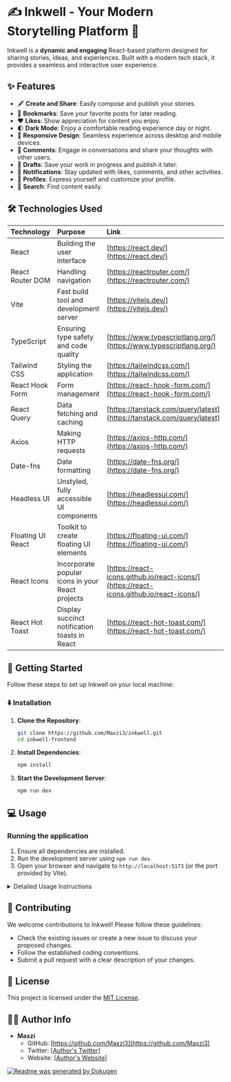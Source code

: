 # ✍️ Inkwell - Your Modern Storytelling Platform 🚀

Inkwell is a **dynamic and engaging** React-based platform designed for sharing stories, ideas, and experiences. Built with a modern tech stack, it provides a seamless and interactive user experience.

## ✨ Features

- 🖋️ **Create and Share**: Easily compose and publish your stories.
- 🔖 **Bookmarks**: Save your favorite posts for later reading.
- ❤️ **Likes**: Show appreciation for content you enjoy.
- 🌓 **Dark Mode**: Enjoy a comfortable reading experience day or night.
- 📱 **Responsive Design**: Seamless experience across desktop and mobile devices.
- 💬 **Comments**: Engage in conversations and share your thoughts with other users.
- 💾 **Drafts**: Save your work in progress and publish it later.
- 🔔 **Notifications**: Stay updated with likes, comments, and other activities.
- 👤 **Profiles**: Express yourself and customize your profile.
- 🔎 **Search**: Find content easily.

## 🛠️ Technologies Used

| Technology          | Purpose                                          | Link                                           |
| :------------------ | :----------------------------------------------- | :--------------------------------------------- |
| React               | Building the user interface                      | [https://react.dev/](https://react.dev/)      |
| React Router DOM    | Handling navigation                                | [https://reactrouter.com/](https://reactrouter.com/) |
| Vite                | Fast build tool and development server            | [https://vitejs.dev/](https://vitejs.dev/)   |
| TypeScript          | Ensuring type safety and code quality            | [https://www.typescriptlang.org/](https://www.typescriptlang.org/) |
| Tailwind CSS        | Styling the application                            | [https://tailwindcss.com/](https://tailwindcss.com/) |
| React Hook Form     | Form management                                  | [https://react-hook-form.com/](https://react-hook-form.com/) |
| React Query         | Data fetching and caching                        | [https://tanstack.com/query/latest](https://tanstack.com/query/latest) |
| Axios               | Making HTTP requests                             | [https://axios-http.com/](https://axios-http.com/) |
| Date-fns            | Date formatting                                  | [https://date-fns.org/](https://date-fns.org/) |
| Headless UI         | Unstyled, fully accessible UI components         | [https://headlessui.com/](https://headlessui.com/) |
| Floating UI React   | Toolkit to create floating UI elements           | [https://floating-ui.com/](https://floating-ui.com/) |
| React Icons         | Incorporate popular icons in your React projects | [https://react-icons.github.io/react-icons/](https://react-icons.github.io/react-icons/) |
| React Hot Toast     | Display succinct notification toasts in React    | [https://react-hot-toast.com/](https://react-hot-toast.com/) |

## 🚀 Getting Started

Follow these steps to set up Inkwell on your local machine:

### ⬇️ Installation

1.  **Clone the Repository**:

    ```bash
    git clone https://github.com/Maxzi3/inkwell.git
    cd inkwell-frontend
    ```

2.  **Install Dependencies**:

    ```bash
    npm install
    ```

3.  **Start the Development Server**:

    ```bash
    npm run dev
    ```

## 💻 Usage

### Running the application

1.  Ensure all dependencies are installed.
2.  Run the development server using `npm run dev`.
3.  Open your browser and navigate to `http://localhost:5173` (or the port provided by Vite).

<details>
<summary>Detailed Usage Instructions</summary>

### Setting up environment variables

Before running the application, make sure to configure the environment variables. Copy the `.env.example` file to `.env` and fill in the required values.

### Creating a new post

1.  Navigate to the create post page.
2.  Fill in the title, category, and content.
3.  Upload an image (optional).
4.  Click the "Post" button to publish your story.

### Exploring the Dark Mode

Toggle the dark mode switch in the header to switch between light and dark themes.

### Interacting with posts

*   Like posts by clicking the heart icon ❤️.
*   Save posts to your bookmarks by clicking the bookmark icon 🔖.
*   Leave comments and engage in discussions 💬.

</details>

## 🤝 Contributing

We welcome contributions to Inkwell! Please follow these guidelines:

*   Check the existing issues or create a new issue to discuss your proposed changes.
*   Follow the established coding conventions.
*   Submit a pull request with a clear description of your changes.

## 📜 License

This project is licensed under the [MIT License](LICENSE).

## 🧑‍💻 Author Info

*   **Maxzi**
    *   GitHub: [https://github.com/Maxzi3](https://github.com/Maxzi3)
    *   Twitter: [[Author's Twitter](https://x.com/dev_maxzi)]
    *   Website: [[Author's Website](https://devmaxzi.vercel.app/)]

[![Readme was generated by Dokugen](https://img.shields.io/badge/Readme%20was%20generated%20by-Dokugen-brightgreen)](https://www.npmjs.com/package/dokugen)
